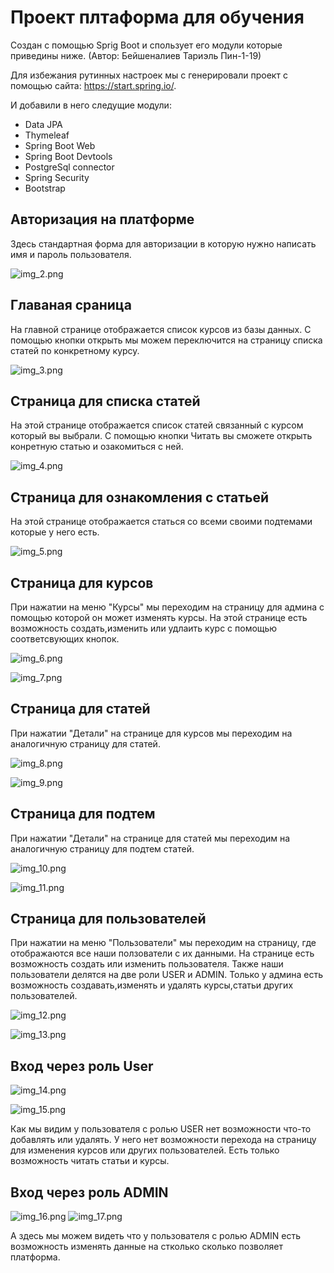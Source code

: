 # Проект плтаформа для обучения
Создан с помощью Sprig Boot и спользует его модули которые приведины ниже.
(Автор: Бейшеналиев Тариэль Пин-1-19)

Для избежания рутинных настроек мы с генерировали проект с помощью сайта: https://start.spring.io/.

И добавили в него следущие модули:
- Data JPA
- Thymeleaf
- Spring Boot Web
- Spring Boot Devtools
- PostgreSql connector
- Spring Security
- Bootstrap

## Авторизация на платформе
Здесь стандартная форма для авторизации в которую нужно
написать имя и пароль пользователя.

![img_2.png](img_2.png)

## Главаная сраница
На главной странице отображается список курсов из базы данных.
С помощью кнопки открыть мы можем переключится на страницу списка статей по 
конкретному курсу.

![img_3.png](img_3.png)

## Страница для списка статей
На этой странице отображается список статей связанный с курсом который вы выбрали.
С помощью кнопки Читать вы сможете открыть конретную статью и озакомиться с ней.

![img_4.png](img_4.png)

## Страница для ознакомления с статьей
На этой странице отображается статься со всеми своими подтемами которые у него есть.

![img_5.png](img_5.png)

## Страница для курсов
При нажатии на меню "Курсы" мы переходим на страницу для админа с помощью которой он
может изменять курсы.
На этой странице есть возможность создать,изменить или удлаить курс с помощью
соответсвующих кнопок.

![img_6.png](img_6.png)

![img_7.png](img_7.png)

## Страница для статей
При нажатии "Детали" на странице для курсов мы переходим на аналогичную страницу
для статей.

![img_8.png](img_8.png)

![img_9.png](img_9.png)

## Страница для подтем
При нажатии "Детали" на странице для статей мы переходим на аналогичную страницу
для подтем статей.

![img_10.png](img_10.png)

![img_11.png](img_11.png)

## Страница для пользователей
При нажатии на меню "Пользователи" мы переходим на страницу, где отображаются 
все наши ползователи с их данными.
На странице есть возможность создать или изменить пользователя.
Также наши пользователи делятся на две роли USER и ADMIN.
Только у админа есть возможность создавать,изменять и удалять
курсы,статьи других пользователей.

![img_12.png](img_12.png)

![img_13.png](img_13.png)

## Вход через роль User
![img_14.png](img_14.png)

![img_15.png](img_15.png)

Как мы видим у пользователя с ролью USER нет возможности 
что-то добавлять или удалять. У него нет возможности перехода
на страницу для изменения курсов или других пользователей.
Есть только возможность читать статьи и курсы.

## Вход через роль ADMIN

![img_16.png](img_16.png)
![img_17.png](img_17.png)

А здесь мы можем видеть что у пользователя с ролью ADMIN
есть возможность изменять данные на стколько сколько
позволяет платформа.

